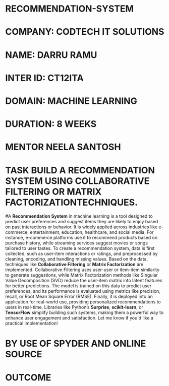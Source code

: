# RECOMMENDATION-SYSTEM

# COMPANY: CODTECH IT SOLUTIONS

# NAME: DARRU RAMU

# INTER ID: CT12ITA

# DOMAIN: MACHINE LEARNING

# DURATION: 8 WEEKS

# MENTOR NEELA SANTOSH

# TASK BUILD A RECOMMENDATION SYSTEM USING COLLABORATIVE FILTERING OR MATRIX FACTORIZATIONTECHNIQUES.

#A **Recommendation System** in machine learning is a tool designed to predict user preferences and suggest items they are likely to enjoy based on past interactions or behavior. It is widely applied across industries like e-commerce, entertainment, education, healthcare, and social media. For instance, e-commerce platforms use it to recommend products based on purchase history, while streaming services suggest movies or songs tailored to user tastes. To create a recommendation system, data is first collected, such as user-item interactions or ratings, and preprocessed by cleaning, encoding, and handling missing values. Based on the data, techniques like **Collaborative Filtering** or **Matrix Factorization** are implemented. Collaborative Filtering uses user-user or item-item similarity to generate suggestions, while Matrix Factorization methods like Singular Value Decomposition (SVD) reduce the user-item matrix into latent features for better predictions. The model is trained on this data to predict user preferences, and its performance is evaluated using metrics like precision, recall, or Root Mean Square Error (RMSE). Finally, it is deployed into an application for real-world use, providing personalized recommendations to users in real-time. Libraries like Python’s **Surprise**, **scikit-learn**, or **TensorFlow** simplify building such systems, making them a powerful way to enhance user engagement and satisfaction. Let me know if you'd like a practical implementation!
# BY USE OF SPYDER AND ONLINE SOURCE
# OUTCOME
